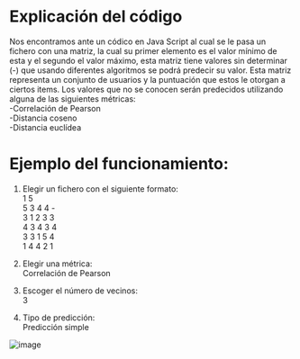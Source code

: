 # Explicación del código
  Nos encontramos ante un códico en Java Script al cual se le pasa un fichero con una matriz, la cual su primer elemento es el valor mínimo de esta y el segundo el valor máximo, esta matriz tiene valores sin determinar (-) que usando diferentes algoritmos se podrá predecir su valor. Esta matriz representa un conjunto de usuarios y la puntuación que estos le otorgan a ciertos items. Los valores que no se conocen serán predecidos utilizando alguna de las siguientes métricas:</br>
  -Correlación de Pearson </br>
  -Distancia coseno</br>
  -Distancia euclídea</br>
  

# Ejemplo del funcionamiento:
1. Elegir un fichero con el siguiente formato: </br>
  1 5</br>
  5 3 4 4 -</br>
  3 1 2 3 3</br>
  4 3 4 3 4</br>
  3 3 1 5 4</br>
  1 4 4 2 1</br>

 

2. Elegir una métrica:</br>
  Correlación de Pearson

3. Escoger el número de vecinos: </br>
  3
4. Tipo de predicción:</br>
  Predicción simple
  
  

![image](https://user-images.githubusercontent.com/72199884/198886502-748286df-f4c8-4899-8c0d-d48923d7be74.png)
